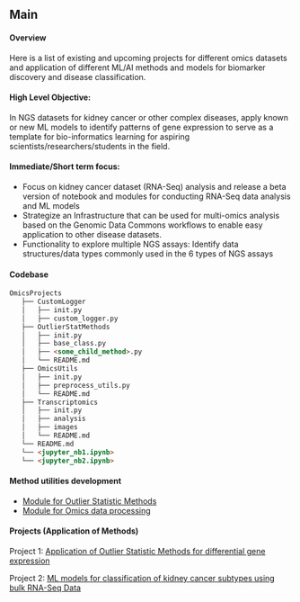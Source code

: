 ## Main 

#### Overview
Here is a list of existing and upcoming projects for different omics datasets and application of different ML/AI methods and models for biomarker discovery and disease classification.  

#### High Level Objective: 
In NGS datasets for kidney cancer or other complex diseases, apply known or new ML models to identify patterns of gene expression to serve as a template for bio-informatics learning for aspiring scientists/researchers/students in the field.

#### Immediate/Short term focus:
- Focus on kidney cancer dataset (RNA-Seq) analysis and release a beta version of notebook and modules for conducting RNA-Seq data analysis and ML models 
- Strategize an Infrastructure that can be used for multi-omics analysis based on the Genomic Data Commons workflows to enable easy application to other disease datasets.
- Functionality to explore multiple NGS assays: Identify data structures/data types commonly used in the 6 types of NGS assays

#### Codebase
```md
OmicsProjects
   ├── CustomLogger
   │   ├── init.py
   │   ├── custom_logger.py
   ├── OutlierStatMethods
   │   ├── init.py
   │   ├── base_class.py
   │   ├── <some_child_method>.py
   │   └── README.md 
   ├── OmicsUtils
   │   ├── init.py
   │   ├── preprocess_utils.py
   │   └── README.md
   ├── Transcriptomics
   │   ├── init.py
   │   ├── analysis
   │   ├── images
   │   └── README.md
   └── README.md
   └── <jupyter_nb1.ipynb> 
   └── <jupyter_nb2.ipynb>
   ```
#### Method utilities development
- [Module for Outlier Statistic Methods](https://github.com/adhal007/OmicsProjects/blob/main/OutlierStatMethods/README.md)
- [Module for Omics data processing](https://github.com/adhal007/OmicsProjects/tree/main/OmicsUtils/README.md)  


#### Projects (Application of Methods)
Project 1: [Application of Outlier Statistic Methods for differential gene expression](https://github.com/adhal007/OmicsProjects/tree/main/OutlierMethodsApplication/README.md) 


Project 2: [ML models for classification of kidney cancer subtypes using bulk RNA-Seq Data](https://github.com/adhal007/OmicsProjects/blob/main/Transcriptomics/README.md)



